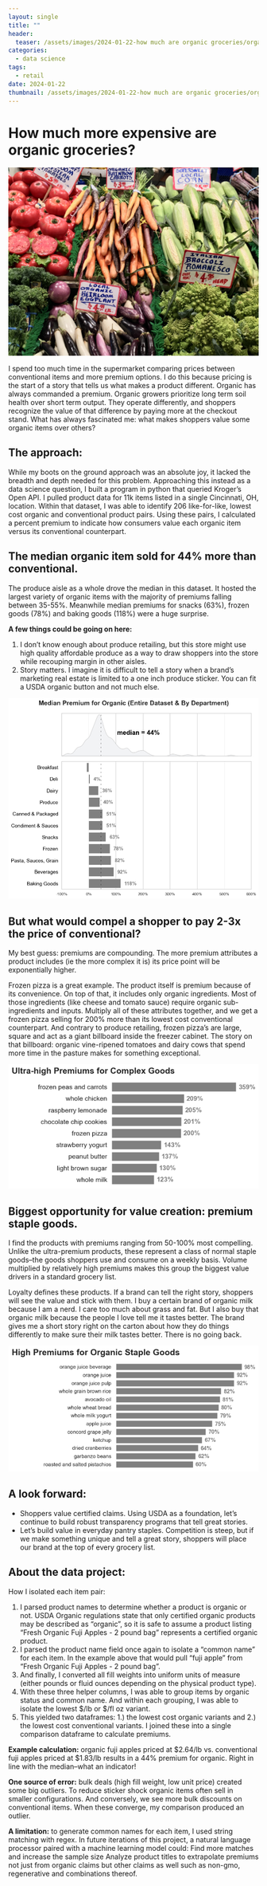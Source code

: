 ```yaml
---
layout: single
title: ""
header: 
  teaser: /assets/images/2024-01-22-how much are organic groceries/organic-pricing-teaser-veg.jpg
categories:
  - data science
tags:
  - retail
date: 2024-01-22
thumbnail: /assets/images/2024-01-22-how much are organic groceries/organic-pricing-medians.png
---
```

# How much more expensive are organic groceries?
<img src="/assets/images/2024-01-22-how much are organic groceries/organic-pricing-teaser-veg.jpg" alt="">

I spend too much time in the supermarket comparing prices between conventional items and more premium options. I do this because pricing is the start of a story that tells us what makes a product different. Organic has always commanded a premium. Organic growers prioritize long term soil health over short term output. They operate differently, and shoppers recognize the value of that difference by paying more at the checkout stand. What has always fascinated me: what makes shoppers value some organic items over others?

## The approach: 
While my boots on the ground approach was an absolute joy, it lacked the breadth and depth needed for this problem. Approaching this instead as a data science question, I built a program in python that queried Kroger’s Open API. I pulled product data for 11k items listed in a single Cincinnati, OH, location. Within that dataset, I was able to identify 206 like-for-like, lowest cost organic and conventional product pairs. Using these pairs, I calculated a percent premium to indicate how consumers value each organic item versus its conventional counterpart.

## The median organic item sold for 44% more than conventional. 
The produce aisle as a whole drove the median in this dataset. It hosted the largest variety of organic items with the majority of premiums falling between 35-55%. Meanwhile median premiums for snacks (63%), frozen goods (78%) and baking goods (118%) were a huge surprise. 

**A few things could be going on here:**

1. I don’t know enough about produce retailing, but this store might use high quality affordable produce as a way to draw shoppers into the store while recouping margin in other aisles.
2. Story matters. I imagine it is difficult to tell a story when a brand’s marketing real estate is limited to  a one inch produce sticker. You can fit a USDA organic button and not much else.


<img src="/assets/images/2024-01-22-how much are organic groceries/organic-pricing-medians.png" alt="">

## But what would compel a shopper to pay 2-3x the price of conventional? 
My best guess: premiums are compounding. The more premium attributes a product includes (ie the more complex it is) its price point will be exponentially higher.

Frozen pizza is a great example. The product itself is premium because of its convenience. On top of that, it includes only organic ingredients. Most of those ingredients (like cheese and tomato sauce) require organic sub-ingredients and inputs. Multiply all of these attributes together, and we get a frozen pizza selling for 200% more than its lowest cost conventional counterpart. And contrary to produce retailing, frozen pizza’s are large, square and act as a giant billboard inside the freezer cabinet. The story on that billboard: organic vine-ripened tomatoes and dairy cows that spend more time in the pasture makes for something exceptional.

<img src="/assets/images/2024-01-22-how much are organic groceries/organic-pricing-complex.png" alt="">

## Biggest opportunity for value creation: premium staple goods.
I find the products with premiums ranging from 50-100% most compelling. Unlike the ultra-premium products, these represent a class of normal staple goods–the goods shoppers use and consume on a weekly basis. Volume multiplied by relatively high premiums makes this group the biggest value drivers in a standard grocery list.

Loyalty defines these products. If a brand can tell the right story, shoppers will see the value and stick with them. I buy a certain brand of organic milk because I am a nerd. I care too much about grass and fat.  But I also buy that organic milk because the people I love tell me it tastes better. The brand gives me a short story right on the carton about how they do things differently to make sure their milk tastes better. There is no going back.

<img src="/assets/images/2024-01-22-how much are organic groceries/organic-pricing-staple-goods.png" alt="">


## A look forward:
- Shoppers value certified claims. Using USDA as a foundation, let’s continue to build robust transparency programs that tell great stories.
- Let’s build value in everyday pantry staples. Competition is steep, but if we make something unique and tell a great story, shoppers will place our  brand at the top of every grocery list.

## About the data project:
How I isolated each item pair:
1. I parsed product names to determine whether a product is organic or not. USDA Organic regulations state that only certified organic products may be described as “organic”, so it is safe to assume a product listing “Fresh Organic Fuji Apples - 2 pound bag” represents a certified organic product.
2. I parsed the product name field once again to isolate a “common name” for each item. In the example above that would pull “fuji apple” from “Fresh Organic Fuji Apples - 2 pound bag”.
3. And finally, I converted all fill weights into uniform units of measure (either pounds or fluid ounces depending on the physical product type).
4. With these three helper columns, I was able to group items by organic status and common name. And within each grouping, I was able to isolate the lowest $/lb or $/fl oz variant. 
5. This yielded two dataframes: 1.) the lowest cost organic variants and 2.) the lowest cost conventional variants. I joined these into a single comparison dataframe to calculate premiums.

**Example calculation:** organic fuji apples priced at $2.64/lb vs. conventional fuji apples priced at $1.83/lb results in a 44% premium for organic. Right in line with the median–what an indicator!

**One source of error:** bulk deals (high fill weight, low unit price) created some big outliers. To reduce sticker shock organic items often sell in smaller configurations. And conversely, we see more bulk discounts on conventional items. When these converge, my comparison produced an outlier.

**A limitation:** to generate common names for each item, I used string matching with regex. In future iterations of this project, a natural language processor paired with a machine learning model could:
 Find more matches and increase the sample size 
 Analyze product titles to extrapolate premiums not just from organic claims but other claims as well such as non-gmo, regenerative and combinations thereof.  
